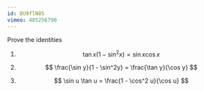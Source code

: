 ```yaml
---
id: DU9flN8S
vimeo: 485256790
---
```


Prove the identities

 1. $$
    \tan x (1 - \sin^2 x) = \sin x \cos x
    $$

 1. $$
    \frac{\sin y}{1 - \sin^2y} = \frac{\tan y}{\cos y}
    $$

 1. $$
    \sin u \tan u = \frac{1 - \cos^2 u}{\cos u}
    $$
